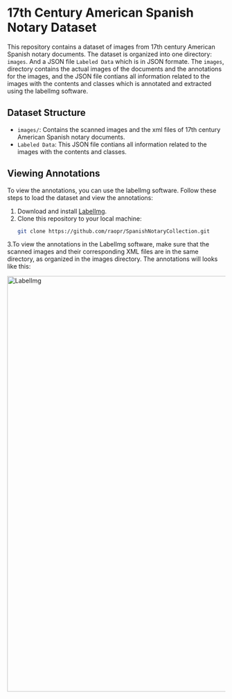 # 17th Century American Spanish Notary Dataset

This repository contains a dataset of images from 17th century American Spanish notary documents. The dataset is organized into one directory: `images`. And a JSON file `Labeled Data` which is in JSON formate. The `images`, directory contains the actual images of the documents and the annotations for the images, and the JSON file contians all information related to the images with the contents and classes which is annotated and extracted using the labelImg software.

## Dataset Structure

- `images/`: Contains the scanned images and the xml files of 17th century American Spanish notary documents.
- `Labeled Data`: This JSON file contians all information related to the images with the contents and classes.

## Viewing Annotations

To view the annotations, you can use the labelImg software. Follow these steps to load the dataset and view the annotations:

1. Download and install [LabelImg](https://github.com/HumanSignal/labelImg).
2. Clone this repository to your local machine:
   ```bash
   git clone https://github.com/raopr/SpanishNotaryCollection.git

3.To view the annotations in the LabelImg software, make sure that the scanned images and their corresponding XML files are in the same directory, as organized in the images directory. The annotations will looks like this:


<img width="958" alt="LabelImg" src="https://github.com/raopr/SpanishNotaryCollection/assets/58792703/a19ab82d-e06e-4844-b965-965f0c85dae0">

